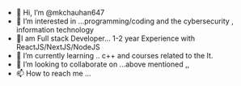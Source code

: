 - 👋 Hi, I’m @mkchauhan647
- 👀 I’m interested in ...programming/coding and the cybersecurity , information technology
- 🌿I am Full stack Developer... 1-2 year Experience with ReactJS/NextJS/NodeJS
- 🌱 I’m currently learning .. c++ and courses related to the It.
- 💞️ I’m looking to collaborate on ...above mentioned ,,
- 📫 How to reach me ...

<!---
mkchauhan647/mkchauhan647 is a ✨ special ✨ repository because its `README.md` (this file) appears on your GitHub profile.
You can click the Preview link to take a look at your changes.
--->
